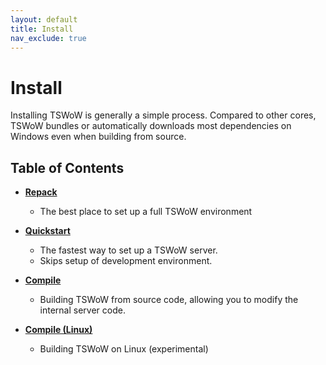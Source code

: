 ```yaml
---
layout: default
title: Install
nav_exclude: true
---
```


# Install

Installing TSWoW is generally a simple process. Compared to other cores, TSWoW bundles or automatically downloads most dependencies on Windows even when building from source.

## Table of Contents

- [**Repack**](./repack)
    - The best place to set up a full TSWoW environment

- [**Quickstart**](./repack_short)
    - The fastest way to set up a TSWoW server.
    - Skips setup of development environment.

- [**Compile**](./compiling)
    - Building TSWoW from source code, allowing you to modify the internal server code.

- [**Compile (Linux)**](./compiling-linux)
    - Building TSWoW on Linux (experimental)